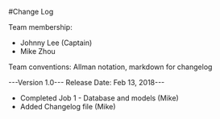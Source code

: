 #Change Log

Team membership:
- Johnny Lee (Captain)
- Mike Zhou

Team conventions: Allman notation, markdown for changelog

---Version 1.0--- Release Date: Feb 13, 2018---
- Completed Job 1 - Database and models (Mike)
- Added Changelog file (Mike)